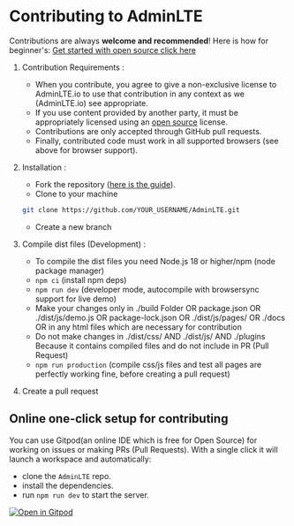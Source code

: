 
# Contributing to AdminLTE

Contributions are always **welcome and recommended**! Here is how for beginner's: [Get started with open source click here](https://youtu.be/GbqSvJs-6W4)

1. Contribution Requirements :
    * When you contribute, you agree to give a non-exclusive license to AdminLTE.io to use that contribution in any context as we (AdminLTE.io) see appropriate.
    * If you use content provided by another party, it must be appropriately licensed using an [open source](https://opensource.org/licenses) license.
    * Contributions are only accepted through GitHub pull requests.
    * Finally, contributed code must work in all supported browsers (see above for browser support).
2. Installation :
    * Fork the repository ([here is the guide](https://help.github.com/articles/fork-a-repo/)).
    * Clone to your machine

    ```bash
    git clone https://github.com/YOUR_USERNAME/AdminLTE.git
    ```
    * Create a new branch
3. Compile dist files (Development) :
    * To compile the dist files you need Node.js 18 or higher/npm (node package manager)
    * `npm ci` (install npm deps)
    * `npm run dev` (developer mode, autocompile with browsersync support for live demo)
    * Make your changes only in ./build Folder OR package.json OR ./dist/js/demo.js OR package-lock.json OR ./dist/js/pages/ OR ./docs OR in any html files which are necessary for contribution
    * Do not make changes in ./dist/css/ AND ./dist/js/ AND ./plugins Because it contains compiled files and do not include in PR (Pull Request)
    * `npm run production` (compile css/js files and test all pages are perfectly working fine, before creating a pull request)
4. Create a pull request

## Online one-click setup for contributing

You can use Gitpod(an online IDE which is free for Open Source) for working on issues or making PRs (Pull Requests). With a single click it will launch a workspace and automatically:

- clone the `AdminLTE` repo.
- install the dependencies.
- run `npm run dev` to start the server.

[![Open in Gitpod](https://gitpod.io/button/open-in-gitpod.svg)](https://gitpod.io/from-referrer/)
